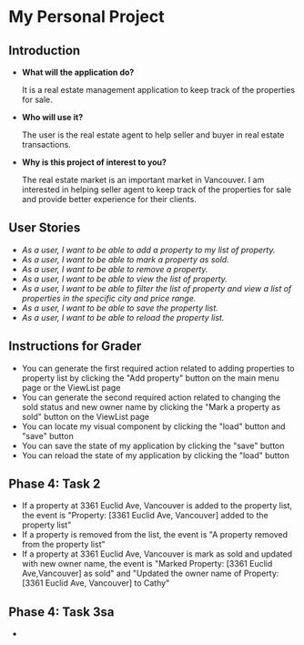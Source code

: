 # My Personal Project

## Introduction


- **What will the application do?**

    It is a real estate management application to keep track of the properties for sale.
 
- **Who will use it?**

    The user is the real estate agent to help seller and buyer in real estate transactions.

- **Why is this project of interest to you?**
    
    The real estate market is an important market in Vancouver. I am interested in helping seller agent
    to keep track of the properties for sale and provide better experience for their clients.

## User Stories

- *As a user, I want to be able to add a property to my list of property.*
- *As a user, I want to be able to mark a property as sold.*
- *As a user, I want to be able to remove a property.*
- *As a user, I want to be able to view the list of property.*
- *As a user, I want to be able to filter the list of property and view a list of properties
  in the specific city and price range.*
- *As a user, I want to be able to save the property list.*
- *As a user, I want to be able to reload the property list.*

## Instructions for Grader

- You can generate the first required action related to adding properties to property list by clicking 
the "Add property" button on the main menu page or the ViewList page
- You can generate the second required action related to changing the sold status and new owner name 
by clicking the "Mark a property as sold" button on the ViewList page
- You can locate my visual component by clicking the "load" button and "save" button 
- You can save the state of my application by clicking the "save" button
- You can reload the state of my application by clicking the "load" button



## Phase 4: Task 2
- If a property at 3361 Euclid Ave, Vancouver is added to the property list, 
 the event is "Property: [3361 Euclid Ave, Vancouver] added to the property list"
- If a property is removed from the list, the event is "A property removed from the property list"
- If a property at 3361 Euclid Ave, Vancouver is mark as sold and updated with new owner name, the event is 
"Marked Property: [3361 Euclid Ave,Vancouver] as sold" and "Updated the owner name of 
Property: [3361 Euclid Ave, Vancouver] to Cathy"


## Phase 4: Task 3sa
- 